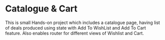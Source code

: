 # Catalogue & Cart
This is small Hands-on project which includes a catalogue page, having list of deals produced using state with Add To WishList and Add To Cart feature. Also enables router for different views of Wishlist and Cart.

